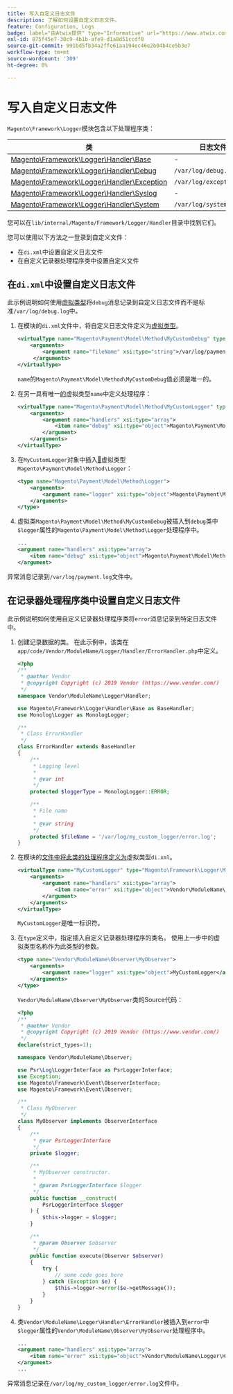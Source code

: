 ```yaml
---
title: 写入自定义日志文件
description: 了解如何设置自定义日志文件。
feature: Configuration, Logs
badge: label="由Atwix提供" type="Informative" url="https://www.atwix.com/" tooltip="阿特维克斯"
exl-id: 875f45e7-30c9-4b1b-afe9-d1a8d51ccdf0
source-git-commit: 991bd5fb34a2ffe61aa194ec46e2b04b4ce5b3e7
workflow-type: tm+mt
source-wordcount: '309'
ht-degree: 0%

---
```


# 写入自定义日志文件

`Magento\Framework\Logger`模块包含以下处理程序类：

| 类 | 日志文件 |
| ----- | -------- |
| [Magento\Framework\Logger\Handler\Base][base] | - |
| [Magento\Framework\Logger\Handler\Debug][debug] | `/var/log/debug.log` |
| [Magento\Framework\Logger\Handler\Exception][exception] | `/var/log/exception.log` |
| [Magento\Framework\Logger\Handler\Syslog][syslog] | - |
| [Magento\Framework\Logger\Handler\System][system] | `/var/log/system.log` |

您可以在`lib/internal/Magento/Framework/Logger/Handler`目录中找到它们。

您可以使用以下方法之一登录到自定义文件：

- 在`di.xml`中设置自定义日志文件
- 在自定义记录器处理程序类中设置自定义文件

## 在`di.xml`中设置自定义日志文件

此示例说明如何使用[虚拟类型](https://developer.adobe.com/commerce/php/development/build/dependency-injection-file/#virtual-types)将`debug`消息记录到自定义日志文件而不是标准`/var/log/debug.log`中。

1. 在模块的`di.xml`文件中，将自定义日志文件定义为[虚拟类型](https://developer.adobe.com/commerce/php/development/build/dependency-injection-file/#virtual-types)。

   ```xml
   <virtualType name="Magento\Payment\Model\Method\MyCustomDebug" type="Magento\Framework\Logger\Handler\Base">
       <arguments>
           <argument name="fileName" xsi:type="string">/var/log/payment.log</argument>
        </arguments>
   </virtualType>
   ```

   `name`的`Magento\Payment\Model\Method\MyCustomDebug`值必须是唯一的。

1. 在另一具有唯一[的](https://developer.adobe.com/commerce/php/development/build/dependency-injection-file/#virtual-types)虚拟类型`name`中定义处理程序：

   ```xml
   <virtualType name="Magento\Payment\Model\Method\MyCustomLogger" type="Magento\Framework\Logger\Monolog">
       <arguments>
           <argument name="handlers" xsi:type="array">
               <item name="debug" xsi:type="object">Magento\Payment\Model\Method\MyCustomDebug</item>
           </argument>
       </arguments>
   </virtualType>
   ```

1. 在`MyCustomLogger`对象中插入[&#128279;](https://developer.adobe.com/commerce/php/development/build/dependency-injection-file/#virtual-types)虚拟类型`Magento\Payment\Model\Method\Logger`：

   ```xml
   <type name="Magento\Payment\Model\Method\Logger">
       <arguments>
           <argument name="logger" xsi:type="object">Magento\Payment\Model\Method\MyCustomLogger</argument>
       </arguments>
   </type>
   ```

1. 虚拟类`Magento\Payment\Model\Method\MyCustomDebug`被插入到`debug`类中`$logger`属性的`Magento\Payment\Model\Method\Logger`处理程序中。

   ```xml
   ...
   <argument name="handlers" xsi:type="array">
       <item name="debug" xsi:type="object">Magento\Payment\Model\Method\MyCustomDebug</item>
   </argument>
   ```

异常消息记录到`/var/log/payment.log`文件中。

## 在记录器处理程序类中设置自定义日志文件

此示例说明如何使用自定义记录器处理程序类将`error`消息记录到特定日志文件中。

1. 创建记录数据的类。 在此示例中，该类在`app/code/Vendor/ModuleName/Logger/Handler/ErrorHandler.php`中定义。

   ```php
   <?php
   /**
    * @author Vendor
    * @copyright Copyright (c) 2019 Vendor (https://www.vendor.com/)
    */
   namespace Vendor\ModuleName\Logger\Handler;
   
   use Magento\Framework\Logger\Handler\Base as BaseHandler;
   use Monolog\Logger as MonologLogger;
   
   /**
    * Class ErrorHandler
    */
   class ErrorHandler extends BaseHandler
   {
       /**
        * Logging level
        *
        * @var int
        */
       protected $loggerType = MonologLogger::ERROR;
   
       /**
        * File name
        *
        * @var string
        */
       protected $fileName = '/var/log/my_custom_logger/error.log';
   }
   ```

1. 在模块的[文件中将此类的处理程序定义为](https://developer.adobe.com/commerce/php/development/build/dependency-injection-file/#virtual-types)虚拟类型`di.xml`。

   ```xml
   <virtualType name="MyCustomLogger" type="Magento\Framework\Logger\Monolog">
       <arguments>
           <argument name="handlers" xsi:type="array">
               <item name="error" xsi:type="object">Vendor\ModuleName\Logger\Handler\ErrorHandler</item>
           </argument>
       </arguments>
   </virtualType>
   ```

   `MyCustomLogger`是唯一标识符。

1. 在`type`定义中，指定插入自定义记录器处理程序的类名。 使用上一步中的虚拟类型名称作为此类型的参数。

   ```xml
   <type name="Vendor\ModuleName\Observer\MyObserver">
       <arguments>
           <argument name="logger" xsi:type="object">MyCustomLogger</argument>
       </arguments>
   </type>
   ```

   `Vendor\ModuleName\Observer\MyObserver`类的Source代码：

   ```php
   <?php
   /**
    * @author Vendor
    * @copyright Copyright (c) 2019 Vendor (https://www.vendor.com/)
    */
   declare(strict_types=1);
   
   namespace Vendor\ModuleName\Observer;
   
   use Psr\Log\LoggerInterface as PsrLoggerInterface;
   use Exception;
   use Magento\Framework\Event\ObserverInterface;
   use Magento\Framework\Event\Observer;
   
   /**
    * Class MyObserver
    */
   class MyObserver implements ObserverInterface
   {
       /**
        * @var PsrLoggerInterface
        */
       private $logger;
   
       /**
        * MyObserver constructor.
        *
        * @param PsrLoggerInterface $logger
        */
       public function __construct(
           PsrLoggerInterface $logger
       ) {
           $this->logger = $logger;
       }
   
       /**
        * @param Observer $observer
        */
       public function execute(Observer $observer)
       {
           try {
               // some code goes here
           } catch (Exception $e) {
               $this->logger->error($e->getMessage());
           }
       }
   }
   ```

1. 类`Vendor\ModuleName\Logger\Handler\ErrorHandler`被插入到`error`中`$logger`属性的`Vendor\ModuleName\Observer\MyObserver`处理程序中。

   ```xml
   ...
   <argument name="handlers" xsi:type="array">
       <item name="error" xsi:type="object">Vendor\ModuleName\Logger\Handler\ErrorHandler</item>
   </argument>
   ...
   ```

异常消息记录在`/var/log/my_custom_logger/error.log`文件中。

<!-- link definitions -->

[base]: https://github.com/magento/magento2/blob/2.4/lib/internal/Magento/Framework/Logger/Handler/Base.php
[debug]: https://github.com/magento/magento2/blob/2.4/lib/internal/Magento/Framework/Logger/Handler/Debug.php
[exception]: https://github.com/magento/magento2/blob/2.4/lib/internal/Magento/Framework/Logger/Handler/Exception.php
[syslog]: https://github.com/magento/magento2/blob/2.4/lib/internal/Magento/Framework/Logger/Handler/Syslog.php
[system]: https://github.com/magento/magento2/blob/2.4/lib/internal/Magento/Framework/Logger/Handler/System.php
